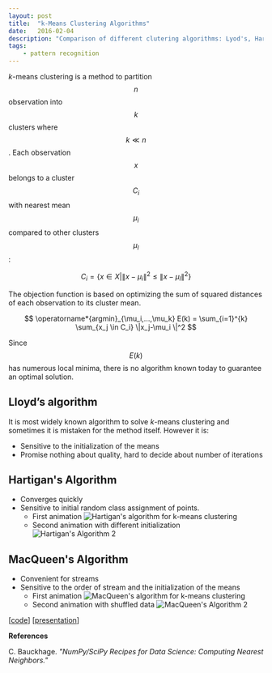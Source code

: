 ```yaml
---
layout: post
title:  "k-Means Clustering Algorithms"
date:   2016-02-04
description: "Comparison of different clutering algorithms: Lyod's, Hartgian's, and McQueen's"
tags:
    - pattern recognition
---
```


_k_-means clustering is a method to partition $$n$$ observation into $$k$$ clusters where  $$k \ll n$$.
Each observation $$x$$ belongs to a cluster $$C_i$$ with nearest mean $$\mu_i$$ compared to other clusters $$\mu_l$$:

$$
  C_i = \{ x \in X | \| x-\mu_i \|^2 	\leq \| x-\mu_l \|^2  \}
$$

The objection function is based on optimizing the sum of squared distances of each observation to its cluster mean.   

$$
\operatorname*{argmin}_{\mu_i,...,\mu_k} E(k) = \sum_{i=1}^{k} \sum_{x_j \in C_i}  \|x_j-\mu_i \|^2
$$

Since $$ E(k) $$ has numerous local minima, there is no algorithm known today to guarantee an optimal solution.

## Lloyd’s algorithm

It is most widely known algorithm to solve _k_-means clustering
and sometimes it is mistaken for the method itself. However it is:

* Sensitive to the initialization of the means
* Promise nothing about quality, hard to decide about number of iterations

## Hartigan's Algorithm

* Converges quickly
* Sensitive to initial random class assignment of points.
  * First animation
  ![Hartigan's algorithm for k-means clustering](http://imgur.com/RhRQ53u.gif?1)
  * Second animation with different initialization
  ![Hartigan's Algorithm 2](http://i.imgur.com/X8W5FDW.gif?1)

## MacQueen's Algorithm

* Convenient for streams
* Sensitive to the order of stream and the initialization of the means
  * First animation
  ![MacQueen's algorithm for k-means clustering](http://i.imgur.com/ZT9ftCk.gif?1)
  * Second animation with shuffled data
  ![MacQueen's Algorithm 2](http://i.imgur.com/czGbXZU.gif?1)


[[code](https://github.com/motjuste/patt-rex/blob/master/pattrex/fun_with_k_means.py)]
[[presentation](http://motjuste.github.io/patt-rex/project-03-demo.slides.html)]

**References**

C. Bauckhage. *"NumPy/SciPy Recipes for Data Science: Computing Nearest Neighbors."*
